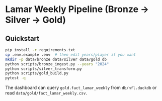 # Lamar Weekly Pipeline (Bronze → Silver → Gold)

## Quickstart
```bash
pip install -r requirements.txt
cp .env.example .env  # then edit years/player if you want
mkdir -p data/bronze data/silver data/gold db
python scripts/bronze_ingest.py --years "2024"
python scripts/silver_transform.py
python scripts/gold_build.py
pytest -q
```

The dashboard can query `gold.fact_lamar_weekly` from `db/nfl.duckdb` or read `data/gold/fact_lamar_weekly.csv`.
